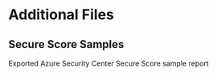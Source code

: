 # Additional Files

## Secure Score Samples  

Exported Azure Security Center Secure Score sample report  
